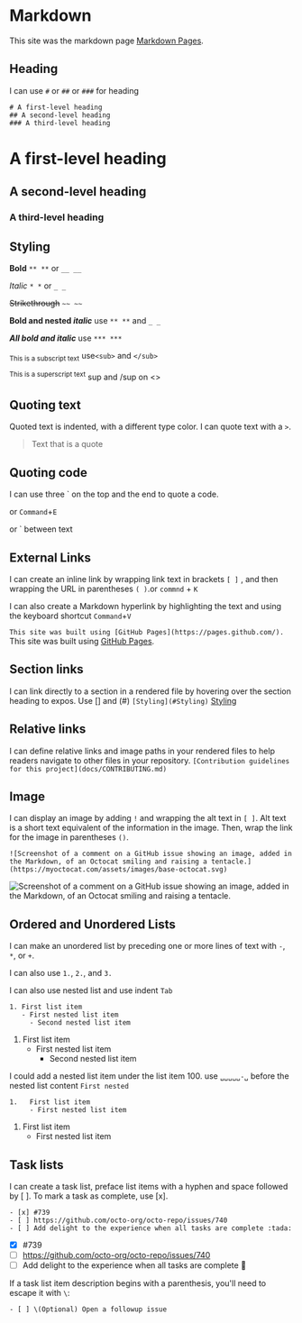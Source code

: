 # Markdown
This site was the markdown page [Markdown Pages](https://docs.github.com/en/get-started/writing-on-github/getting-started-with-writing-and-formatting-on-github/basic-writing-and-formatting-syntax).

## Heading
I can use `#` or `##` or `###` for heading
```
# A first-level heading 
## A second-level heading
### A third-level heading
```

# A first-level heading 
## A second-level heading
### A third-level heading

## Styling
**Bold** `** **` or `__ __`

*Italic*  `* *` or `_ _`

~~Strikethrough~~ `~~ ~~`

**Bold and nested _italic_** use `** **` and `_ _`

***All bold and italic*** use `*** ***`

<sub>This is a subscript text</sub>  use`<sub>` and `</sub>`

<sup>This is a superscript text</sup> sup and /sup on <>

## Quoting text
Quoted text is indented, with a different type color.
I can quote text with a `>`.
> Text that is a quote

## Quoting code
I can use three ` on the top and the end to quote a code. 

or `Command`+`E`

or ` between text

## External Links
I can create an inline link by wrapping link text in brackets `[ ]` , and then wrapping the URL in parentheses `( )`.or `commnd` + `K`

I can also create a Markdown hyperlink by highlighting the text and using the keyboard shortcut `Command`+`V`

`This site was built using [GitHub Pages](https://pages.github.com/).`
This site was built using [GitHub Pages](https://pages.github.com/).

## Section links
I can link directly to a section in a rendered file by hovering over the section heading to expos.
Use [] and (#)
`[Styling](#Styling)`
[Styling](#Styling) 

## Relative links
I can define relative links and image paths in your rendered files to help readers navigate to other files in your repository.
`[Contribution guidelines for this project](docs/CONTRIBUTING.md)`

## Image
I can display an image by adding `!` and wrapping the alt text in `[ ]`. Alt text is a short text equivalent of the information in the image. Then, wrap the link for the image in parentheses `()`.

`![Screenshot of a comment on a GitHub issue showing an image, added in the Markdown, of an Octocat smiling and raising a tentacle.](https://myoctocat.com/assets/images/base-octocat.svg)`

![Screenshot of a comment on a GitHub issue showing an image, added in the Markdown, of an Octocat smiling and raising a tentacle.](https://myoctocat.com/assets/images/base-octocat.svg)

## Ordered and Unordered Lists
I can make an unordered list by preceding one or more lines of text with `-`, `*`, or `+`.

I can also use `1.`, `2.`, and `3.`

I can also use nested list and use indent `Tab`
```
1. First list item
   - First nested list item
     - Second nested list item
```
1. First list item
   - First nested list item
     - Second nested list item

 I could add a nested list item under the list item 100. use `␣␣␣␣␣-␣` before the nested list content `First nested`

 ```
 1.   First list item
      - First nested list item
 ```

 1.   First list item
      - First nested list item

## Task lists
I can create a task list, preface list items with a hyphen and space followed by [ ]. To mark a task as complete, use [x].

```
- [x] #739
- [ ] https://github.com/octo-org/octo-repo/issues/740
- [ ] Add delight to the experience when all tasks are complete :tada:
```
- [x] #739
- [ ] https://github.com/octo-org/octo-repo/issues/740
- [ ] Add delight to the experience when all tasks are complete :tada:

If a task list item description begins with a parenthesis, you'll need to escape it with `\`:

`- [ ] \(Optional) Open a followup issue`
